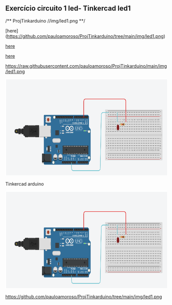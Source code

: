## Exercício circuito 1 led- Tinkercad led1


/** ProjTinkarduino //img/led1.png **/

[here] (https://github.com/pauloamoroso/ProjTinkarduino/tree/main/img/led1.png)



[here](https://raw.githubusercontent.com/pauloamoroso/ProjTinkarduino/main/img/led1.png)



[here](https://raw.github.com/pauloamoroso/ProjTinkarduino/main/img/led1.png)






 https://raw.githubusercontent.com/pauloamoroso/ProjTinkarduino/main/img/led1.png


![led1.png](https://raw.githubusercontent.com/pauloamoroso/ProjTinkarduino/main/img/led1.png)



 Tinkercad arduino



 ![led1.png](https://raw.githubusercontent.com/pauloamoroso/ProjTinkarduino/main/img/led1.png)




https://github.com/pauloamoroso/ProjTinkarduino/tree/main/img/led1.png
 

